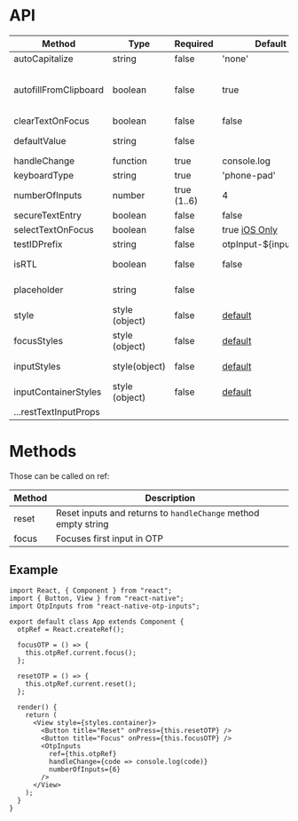 # API

| Method                | Type           | Required    | Default                                 | Description                                                              |
| --------------------- | -------------- | ----------- | --------------------------------------- | ------------------------------------------------------------------------ |
| autoCapitalize        | string         | false       | 'none'                                  |                                                                          |
| autofillFromClipboard | boolean        | false       | true                                    | You can set it to `false` if want to switch off autofill from clipboard. |
| clearTextOnFocus      | boolean        | false       | false                                   |                                                                          |
| defaultValue          | string         | false       |                                         | Sets default value for otp inputs                                        |
| handleChange          | function       | true        | console.log                             | Returns otp code.                                                        |
| keyboardType          | string         | true        | 'phone-pad'                             |                                                                          |
| numberOfInputs        | number         | true (1..6) | 4                                       | Inputs count to render.                                                  |
| secureTextEntry       | boolean        | false       | false                                   |                                                                          |
| selectTextOnFocus     | boolean        | false       | true [iOS Only](./src/OtpInput.tsx#L56) |                                                                          |
| testIDPrefix          | string         | false       | otpInput-\${inputIndex}                 | Prefix for testID.                                                       |
| isRTL                 | boolean        | false       | false                                   | Preferably I18nManager.isRTL.                                            |
| placeholder           | string         | false       |                                         | Placeholder for the input boxes.                                         |
| style                 | style (object) | false       | [default](./src/index.tsx)         | Applied to whole container.                                              |
| focusStyles           | style (object) | false       | [default](./src/index.tsx)         | Applied to the input on focus.                                           |
| inputStyles           | style(object)  | false       | [default](./src/index.tsx)         | Applied to single input.                                                 |
| inputContainerStyles  | style (object) | false       | [default](./src/index.tsx)         | Applied to each input container.                                         |
| ...restTextInputProps |                |             |                                         | [TextInput](https://facebook.github.io/react-native/docs/textinput)      |

# Methods

Those can be called on ref:

| Method | Description                                                    |
| ------ | -------------------------------------------------------------- |
| reset  | Reset inputs and returns to `handleChange` method empty string |
| focus  | Focuses first input in OTP                                     |

## Example

```tsx
import React, { Component } from "react";
import { Button, View } from "react-native";
import OtpInputs from "react-native-otp-inputs";

export default class App extends Component {
  otpRef = React.createRef();

  focusOTP = () => {
    this.otpRef.current.focus();
  };

  resetOTP = () => {
    this.otpRef.current.reset();
  };

  render() {
    return (
      <View style={styles.container}>
        <Button title="Reset" onPress={this.resetOTP} />
        <Button title="Focus" onPress={this.focusOTP} />
        <OtpInputs
          ref={this.otpRef}
          handleChange={code => console.log(code)}
          numberOfInputs={6}
        />
      </View>
    );
  }
}
```
